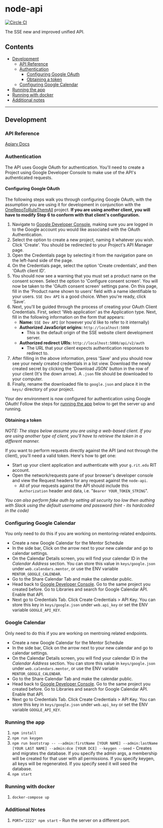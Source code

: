 # node-api

[![Circle CI](https://circleci.com/gh/rit-sse/node-api.svg?style=svg&circle-token=50819f36da32c91bfd2df83ccae75175c0ff9a6e)](https://circleci.com/gh/rit-sse/node-api)

The SSE new and improved unified API.

## Contents
* [Development](#development)
  * [API Reference](#api-reference)
  * [Authentication](#authentication)
    * [Configuring Google OAuth](#configuring-google-oauth)
    * [Obtaining a token](#obtaining-a-token)
  * [Configuring Google Calendar](#configuring-google-calendar)
* [Running the app](#running-the-app)
* [Running with docker](#running-with-docker)
* [Additional notes](#additional-notes)
---
## Development

### API Reference
[Apiary Docs](http://docs.sse.apiary.io)

### Authentication
The API uses Google OAuth for authentication. You'll need to create a Project using Google Developer Console to make use of the API's authenticated requests.

#### Configuring Google OAuth
The following steps walk you through configuring Google OAuth, with the assumption you are using it for development in conjunction with the [OneRepoToRuleThemAll](https://github.com/rit-sse/OneRepoToRuleThemAll) project. **If you are using another client, you will have to modify Step 6 to conform with that client's configuration.**

1. Navigate to [Google Developer Console](https://console.developers.google.com/project), making sure you are logged in to the Google account you would like associated with the OAuth Authentication.
2. Select the option to create a new project, naming it whatever you wish. Click 'Create'. You should be redirected to your Project's API Manager page.
3. Open the Credentials page by selecting it from the navigation pane on the left-hand side of the page.
4. On the Credentials page, select the option 'Create credentials', and then 'OAuth client ID'.
5. You should now see a warning that you must set a product name on the consent screen. Select the option to 'Configure consent screen'. You will now be taken to the 'OAuth consent screen' settings pane. On this page, fill in the 'Product name shown to users' field with a name identifiable to your users. `SSE Dev API` is a good choice. When you're ready, click 'Save'.
6. Next, you'll be guided through the process of creating your OAuth Client Credentials. First, select 'Web application' as the Application type. Next, fill in the following information on the form that appears:
    - **Name:** `SSE Dev API` (or however you'd like to refer to it internally)
    - **Authorized JavaScript origins:** `http://localhost:5000`
        - This is the default origin of the SSE website client development server.
    - **Authorized redirect URIs:** `http://localhost:5000/api/v2/auth`
        - The URL that your client expects authentication responses to redirect to.
7. After filling in the above information, press 'Save' and you should now see your newly created credentials in a list view. Download the newly created secret by clicking the 'Download JSON' button in the row of your client (It's the down arrow). A `.json` file should be downloaded to your computer.
8. Finally, rename the downloaded file to `google.json` and place it in the `keys/` directory of your project.

Your dev environment is now configured for authentication using Google OAuth! Follow the steps for [running the app](#running-the-app) below to get the server up and running.


#### Obtaining a token
*NOTE: The steps below assume you are using a web-based client. If you are using another type of client, you'll have to retrieve the token in a different manner.*

If you want to perform requests directly against the API (and not through the client), you'll need a valid token. Here's how to get one:
* Start up your client application and authenticate with your `g.rit.edu` RIT account.
* Open the network/requests pane of your browser's developer console and view the Request headers for any request against the `node-api`.
  * All of your requests against the API should include this `Authorization` header and data, i.e.&nbsp;"`Bearer YOUR_TOKEN_STRING`".

*You can also perform fake auth by setting all security too low then authing with Slack using the default username and password (hint - its hardcoded in the code)*


### Configuring Google Calendar
You only need to do this if you are working on mentoring-related endpoints.

* Create a new Google Calendar for the Mentor Schedule
* In the side bar, Click on the arrow next to your new calendar and go to calendar settings.
* On the Calendar Details screen, you will find your calendar ID in the *Calendar Address* section. You can store this value in `keys/google.json` under `web.calendars.mentor`, or use the ENV variable `MENTOR_GOOGLE_CALENDAR`.
* Go to the Share Calendar Tab and make the calendar public.
* Head back to [Google Developer Console](https://console.developers.google.com/apis/library). Go to the same project you created before. Go to Libraries and search for Google Calendar API. Enable that API.
* Next go to Credentials Tab. Click Create Credentials > API Key. You can store this key in `keys/google.json` under `web.api_key` or set the ENV variable `GOOGLE_API_KEY`.

### Google Calendar
Only need to do this if you are working on mentroing related endpoints.

* Create a new Google Calendar for the Mentor Schedule
* In the side bar, Click on the arrow next to your new calendar and go to calendar settings.
* On the Calendar Details screen, you will find your calendar ID in the *Calendar Address* section. You can store this value in `keys/google.json` under `web.calendars.mentor`, or use the ENV variable `MENTOR_GOOGLE_CALENDAR`.
* Go to the Share Calendar Tab and make the calendar public.
* Head back to [Google Developer Console](https://console.developers.google.com/apis/library). Go to the same project you created before. Go to Libraries and search for Google Calendar API. Enable that API.
* Next go to Credentials Tab. Click Create Credentials > API Key. You can store this key in `keys/google.json` under `web.api_key` or set the ENV variable `GOOGLE_API_KEY`.

### Running the app
1. `npm install`
2. `npm run keygen`
3. `npm run bootstrap -- --admin:firstName [YOUR NAME] --admin:lastName [YOUR LAST NAME] --admin:dce [YOUR DCE] --keygen --seed` - Creates and migrates the database. If you specify the admin args, a membership will be created for that
user with all permissions. If you specify keygen, all keys will be regenerated.
If you specify seed it will seed the database.
4. `npm start`

### Running with docker
1. `docker-compose up`

### Additional Notes
1. `PORT="2222" npm start` - Run the server on a different port.

